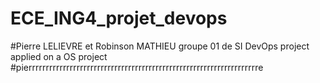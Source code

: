 # ECE_ING4_projet_devops
#Pierre LELIEVRE et Robinson MATHIEU groupe 01 de SI 
DevOps project applied on a OS project 
#pierrrrrrrrrrrrrrrrrrrrrrrrrrrrrrrrrrrrrrrrrrrrrrrrrrrrrrrrrrrrrrrrrrre

